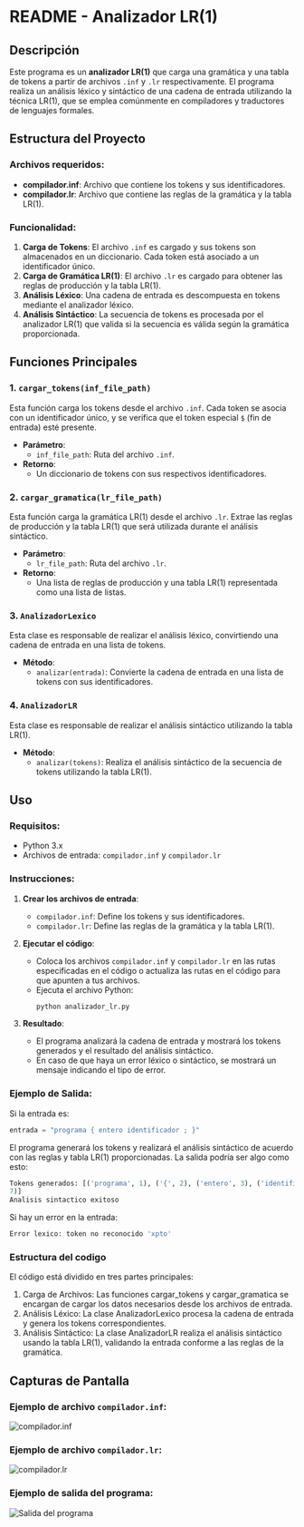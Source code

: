 # README - Analizador LR(1)

## Descripción
Este programa es un **analizador LR(1)** que carga una gramática y una tabla de tokens a partir de archivos `.inf` y `.lr` respectivamente. El programa realiza un análisis léxico y sintáctico de una cadena de entrada utilizando la técnica LR(1), que se emplea comúnmente en compiladores y traductores de lenguajes formales.

## Estructura del Proyecto

### Archivos requeridos:
- **compilador.inf**: Archivo que contiene los tokens y sus identificadores.
- **compilador.lr**: Archivo que contiene las reglas de la gramática y la tabla LR(1).

### Funcionalidad:
1. **Carga de Tokens**: El archivo `.inf` es cargado y sus tokens son almacenados en un diccionario. Cada token está asociado a un identificador único.
2. **Carga de Gramática LR(1)**: El archivo `.lr` es cargado para obtener las reglas de producción y la tabla LR(1).
3. **Análisis Léxico**: Una cadena de entrada es descompuesta en tokens mediante el analizador léxico.
4. **Análisis Sintáctico**: La secuencia de tokens es procesada por el analizador LR(1) que valida si la secuencia es válida según la gramática proporcionada.

## Funciones Principales

### 1. `cargar_tokens(inf_file_path)`
Esta función carga los tokens desde el archivo `.inf`. Cada token se asocia con un identificador único, y se verifica que el token especial `$` (fin de entrada) esté presente.

- **Parámetro**:
  - `inf_file_path`: Ruta del archivo `.inf`.
- **Retorno**:
  - Un diccionario de tokens con sus respectivos identificadores.
  
### 2. `cargar_gramatica(lr_file_path)`
Esta función carga la gramática LR(1) desde el archivo `.lr`. Extrae las reglas de producción y la tabla LR(1) que será utilizada durante el análisis sintáctico.

- **Parámetro**:
  - `lr_file_path`: Ruta del archivo `.lr`.
- **Retorno**:
  - Una lista de reglas de producción y una tabla LR(1) representada como una lista de listas.

### 3. `AnalizadorLexico`
Esta clase es responsable de realizar el análisis léxico, convirtiendo una cadena de entrada en una lista de tokens.

- **Método**:
  - `analizar(entrada)`: Convierte la cadena de entrada en una lista de tokens con sus identificadores.

### 4. `AnalizadorLR`
Esta clase es responsable de realizar el análisis sintáctico utilizando la tabla LR(1).

- **Método**:
  - `analizar(tokens)`: Realiza el análisis sintáctico de la secuencia de tokens utilizando la tabla LR(1).

## Uso

### Requisitos:
- Python 3.x
- Archivos de entrada: `compilador.inf` y `compilador.lr`

### Instrucciones:
1. **Crear los archivos de entrada**:
   - `compilador.inf`: Define los tokens y sus identificadores.
   - `compilador.lr`: Define las reglas de la gramática y la tabla LR(1).
   
2. **Ejecutar el código**:
   - Coloca los archivos `compilador.inf` y `compilador.lr` en las rutas especificadas en el código o actualiza las rutas en el código para que apunten a tus archivos.
   - Ejecuta el archivo Python:
     ```bash
     python analizador_lr.py
     ```
   
3. **Resultado**:
   - El programa analizará la cadena de entrada y mostrará los tokens generados y el resultado del análisis sintáctico.
   - En caso de que haya un error léxico o sintáctico, se mostrará un mensaje indicando el tipo de error.

### Ejemplo de Salida:

Si la entrada es:
```python
entrada = "programa { entero identificador ; }"
```
El programa generará los tokens y realizará el análisis sintáctico de acuerdo con las reglas y tabla LR(1) proporcionadas. La salida podría ser algo como esto:
```python
Tokens generados: [('programa', 1), ('{', 2), ('entero', 3), ('identificador', 4), (';', 5), ('}', 6), ('$',
7)]
Analisis sintactico exitoso
```
Si hay un error en la entrada:
```python
Error lexico: token no reconocido 'xpto'
```

### Estructura del codigo

El código está dividido en tres partes principales:
1.	Carga de Archivos: Las funciones cargar_tokens y cargar_gramatica se encargan de cargar los datos necesarios desde los archivos de entrada.
2.	Análisis Léxico: La clase AnalizadorLexico procesa la cadena de entrada y genera los tokens correspondientes.
3.	Análisis Sintáctico: La clase AnalizadorLR realiza el análisis sintáctico usando la tabla LR(1), validando la entrada conforme a las reglas de la gramática.

## Capturas de Pantalla

### Ejemplo de archivo `compilador.inf`:
![compilador.inf](screenshots/compilador_inf.png)

### Ejemplo de archivo `compilador.lr`:
![compilador.lr](screenshots/compilador_lr.png)

### Ejemplo de salida del programa:
![Salida del programa](screenshots/salida_programa.png)

